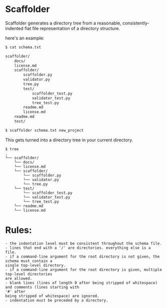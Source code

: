 # Scaffolder

Scaffolder generates a directory tree from a reasonable, consistently-indented flat file representation of a directory structure. 

here's an example:

````bash
$ cat schema.txt

scaffolder/
    docs/
    license.md
    scaffolder/
        scaffolder.py
        validator.py
        tree.py
        test/
            scaffolder_test.py
            validator_test.py
            tree_test.py
        readme.md
        license.md
    readme.md
    test/

$ scaffolder schema.txt new_project 
````
This gets turned into a directory tree in your current directory. 

````
$ tree
.
└── scaffolder/
    └── docs/
    └── license.md
    └── scaffolder/
        └── scaffolder.py
        └── validator.py
        └── tree.py
    └── test/
        └── scaffolder_test.py
        └── validator_test.py
        └── tree_test.py
    └── readme.md
    └── license.md

````

# Rules:
    - the indentation level must be consistent throughout the schema file. 
    - lines that end with a '/' are directories. everything else is a file. 
    - if a command-line argument for the root directory is not given, the schema must contain a 
    single top-level directory.
    - if a command-line argument for the root directory is given, multiple top-level directories 
    are allowed.
    - blank lines (lines of length 0 after being stripped of whitespace) and comments (lines starting with 
    '#' after
    being stripped of whitespace) are ignored.
    - indentation must be preceded by a directory.
